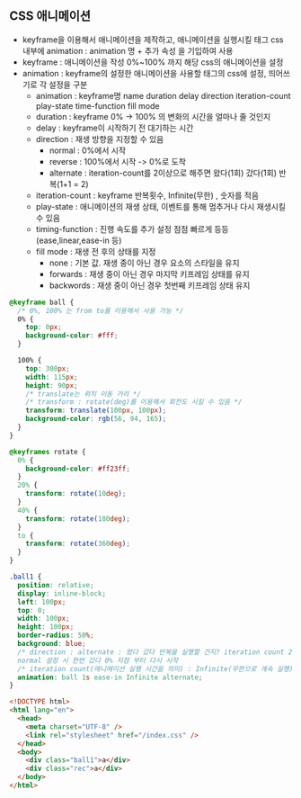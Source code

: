 ## CSS 애니메이션

- keyframe을 이용해서 애니메이션을 제작하고, 애니메이션을 실행시킬 태그 css 내부에 animation : animation 명 + 추가 속성 을 기입하여 사용
- keyframe : 애니메이션을 작성 0%~100% 까지 해당 css의 애니메이션을 설정
- animation : keyframe의 설정한 애니메이션을 사용할 태그의 css에 설정, 띄어쓰기로 각 설정을 구분
  - animation : keyframe명 name duration delay direction iteration-count play-state time-function fill mode
  - duration : keyframe 0% -> 100% 의 변화의 시간을 얼마나 줄 것인지
  - delay : keyframe이 시작하기 전 대기하는 시간
  - direction : 재생 방향을 지정할 수 있음
    - normal : 0%에서 시작
    - reverse : 100%에서 시작 -> 0%로 도착
    - alternate : iteration-count를 2이상으로 해주면 왔다(1회) 갔다(1회) 반복(1+1 = 2)
  - iteration-count : keyframe 반복횟수, Infinite(무한) , 숫자를 적음
  - play-state : 애니메이션의 재생 상태, 이벤트를 통해 멈추거나 다시 재생시킬 수 있음
  - timing-function : 진행 속도를 추가 설정 점점 빠르게 등등(ease,linear,ease-in 등)
  - fill mode : 재생 전 후의 상태를 지정
    - none : 기본 값. 재생 중이 아닌 경우 요소의 스타일을 유지
    - forwards : 재생 중이 아닌 경우 마지막 키프레임 상태를 유지
    - backwords : 재생 중이 아닌 경우 첫번째 키프레임 상태 유지

```css
@keyframe ball {
  /* 0%, 100% 는 from to를 이용해서 사용 가능 */
  0% {
    top: 0px;
    background-color: #fff;
  }

  100% {
    top: 300px;
    width: 115px;
    height: 90px;
    /* translate는 위치 이동 거리 */
    /* transform : rotate(deg)를 이용해서 회전도 시킬 수 있음 */
    transform: translate(100px, 100px);
    background-color: rgb(56, 94, 165);
  }
}

@keyframes rotate {
  0% {
    background-color: #ff23ff;
  }
  20% {
    transform: rotate(10deg);
  }
  40% {
    transform: rotate(180deg);
  }
  to {
    transform: rotate(360deg);
  }
}

.ball1 {
  position: relative;
  display: inline-block;
  left: 100px;
  top: 0;
  width: 100px;
  height: 100px;
  border-radius: 50%;
  background: blue;
  /* direction : alternate : 왔다 갔다 반복을 실행할 건지? iteration count 2이상 지정 혹은 Infinite(무한으로 지정) 
  normal 설정 시 한번 갔다 0% 지점 부터 다시 시작
  /* iteration count(애니메이션 실행 시간을 의미) : Infinite(무한으로 계속 실행), 숫자 카운트 */
  animation: ball 1s ease-in Infinite alternate;
}
```

```html
<!DOCTYPE html>
<html lang="en">
  <head>
    <meta charset="UTF-8" />
    <link rel="stylesheet" href="/index.css" />
  </head>
  <body>
    <div class="ball1">a</div>
    <div class="rec">a</div>
  </body>
</html>
```
